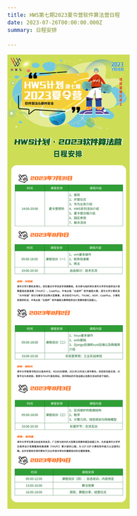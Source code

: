 ```yaml
---
title: HWS第七期2023夏令营软件算法营日程
date: 2023-07-26T00:00:00.000Z
summary: 日程安排

---
```


<img src="soft.png"/>